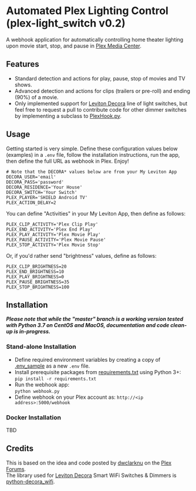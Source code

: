 # Automated Plex Lighting Control (plex-light_switch v0.2)
A webhook application for automatically controlling home theater lighting upon movie start, stop, 
and pause in [Plex Media Center](http://plex.tv).  

## Features
- Standard detection and actions for play, pause, stop of movies and TV shows.
- Advanced detection and actions for clips (trailers or pre-roll) and ending (90%) of a movie.
- Only implemented support for [Leviton Decora](http://www.leviton.com/en/products/lighting-controls/decora-smart-with-wifi) 
line of light switches, but feel free to request a pull to contribute code for other dimmer switches by implementing
a subclass to [PlexHook.py](plex/PlexHook.py).

## Usage
Getting started is very simple. Define these configuration values below (examples) in a `.env` file, follow the 
installation instructions, run the app, then define the full URL as webhook in Plex. Enjoy!
```
# Note that the DECORA* values below are from your My Leviton App
DECORA_USER='email'
DECORA_PASS='password'
DECORA_RESIDENCE='Your House'
DECORA_SWITCH='Your Switch'
PLEX_PLAYER='SHIELD Android TV'
PLEX_ACTION_DELAY=2
```
You can define "Activities" in your My Leviton App, then define as follows:
```
PLEX_CLIP_ACTIVITY='Plex Clip Play'
PLEX_END_ACTIVITY='Plex End Play'
PLEX_PLAY_ACTIVITY='Plex Movie Play'
PLEX_PAUSE_ACTIVITY='Plex Movie Pause'
PLEX_STOP_ACTIVITY='Plex Movie Stop'
```
Or, if you'd rather send "brightness" values, define as follows:
```
PLEX_CLIP_BRIGHTNESS=20
PLEX_END_BRIGHTNESS=10
PLEX_PLAY_BRIGHTNESS=0
PLEX_PAUSE_BRIGHTNESS=35
PLEX_STOP_BRIGHTNESS=100
```

## Installation

***Please note that while the "master" branch is a working version tested with Python 3.7 on CentOS and MacOS, 
documentation and code clean-up is in-progress.***

### Stand-alone Installation

* Define required environment variables by creating a copy of [.env_sample](.env_sample) as a new `.env` file.
* Install prerequisite packages from [requirements.txt](requirements.txt) using Python 3+:  
`pip install -r requirements.txt`
* Run the webhook app:  
`python webhook.py`
* Define webhook on your Plex account as: `http://<ip address>:5000/webhook`

### Docker Installation
TBD

## Credits

This is based on the idea and code posted by [dwclarknu](https://forums.plex.tv/t/rel-control-leviton-lights/275873) 
on the [Plex Forums](https://forums.plex.tv).  
The library used for [Leviton Decora](http://www.leviton.com/en/products/lighting-controls/decora-smart-with-wifi) 
Smart WiFi Switches &amp; Dimmers is [python-decora_wifi](https://github.com/tlyakhov/python-decora_wifi).
